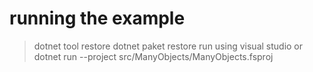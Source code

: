# running the example

> dotnet tool restore
> dotnet paket restore
> run using visual studio or dotnet run --project src/ManyObjects/ManyObjects.fsproj
